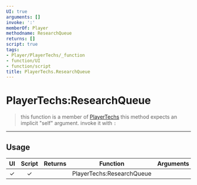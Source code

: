 ```yaml
---
UI: true
arguments: []
invoke: ':'
memberOf: Player
methodname: ResearchQueue
returns: []
script: true
tags:
- Player/PlayerTechs/_function
- function/UI
- function/script
title: PlayerTechs.ResearchQueue
---
```

# PlayerTechs:ResearchQueue
> this function is a member of [PlayerTechs](civ-6/lua/PlayerTechs.md)
> this method expects an implicit "self" argument. invoke it with `:`
-----
## Usage
|  UI | Script | Returns | Function | Arguments |
|:---:|:------:|-------:|:--------:|:---------|
|✓|✓||PlayerTechs:ResearchQueue||
